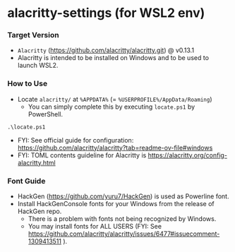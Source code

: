 # alacritty-settings (for WSL2 env)

### Target Version
- `Alacritty` (https://github.com/alacritty/alacritty.git) @ v0.13.1
- Alacritty is intended to be installed on Windows and to be used to launch WSL2.

### How to Use
- Locate `alacritty/` at `%APPDATA%` (= `%USERPROFILE%/AppData/Roaming`)
  - You can simply complete this by executing `locate.ps1` by PowerShell.

```
.\locate.ps1
```

- FYI: See official guide for configuration: https://github.com/alacritty/alacritty?tab=readme-ov-file#windows
- FYI: TOML contents guideline for Alacritty is https://alacritty.org/config-alacritty.html

### Font Guide
- HackGen (https://github.com/yuru7/HackGen) is used as Powerline font.
- Install HackGenConsole fonts for your Windows from the release of HackGen repo.
  - There is a problem with fonts not being recognized by Windows.
  - You may install fonts for ALL USERS (FYI: See https://github.com/alacritty/alacritty/issues/6477#issuecomment-1309413511 ).
